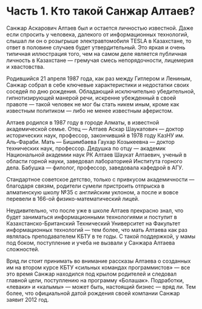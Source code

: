 # Часть 1. Кто такой Санжар Алтаев?

Санжар Аскарович Алтаев был и остается личностью известной. Даже если спросить у человека, далекого от информационных технологий, слышал ли он о розыгрыше электравтомобиля TESLA в Казахстане, то ответ в половине случаев будет  утвердительный. Это яркая и очень типичная иллюстрация того, чем на самом деле является публичная личность в Казахстане — гремучая смесь непорядочности, лицемерия и хвастовства.

Родившийся 21 апреля 1987 года, как раз между Гитлером и Лениным, Санжар собрал в себе ключевые характеристики и недостатки своих соседей по дню рождения. Обладающий исключительно убедительной, гипнотизирующей манерой речи, искренне убежденный в своей правоте — такой человек не мог бы стать никем иным, кроме как известным политиком — либо не менее известным аферистом.

Алтаев родился в 1987 году в городе Алматы, в известной академической семье. Отец — Алтаев Аскар Шаукатович — доктор исторических наук, профессор, закончивший в 1978 году КазНУ им. Аль-Фараби. Мать — Бишимбаева Гаухар Козыкеевна — доктор технических наук, профессор. Дедушка по отцу — академик Национальной академии наук РК Алтаев Шаукат Алтаевич, ученый в области горной науки, заведовал лабораторией Института горного дела. Бабушка — филолог, профессор, заведовала кафедрой в АГУ.

Стандартное советское детство, только с привкусом академичности — благодаря связям, родители сумели пристроить отпрыска в алматинскую школу №35 с английским уклоном, а после и вовсе перевели в 166-ой физико-математический лицей.

Неудивительно, что после уже в школе Алтаев прекрасно знал, что будет заниматься информационными технологиями и поступит в Казахстанско-Британский Технический Университет на Факультет информационных технологий — тем более, что мать Алтаева как раз являлась преподавателем КБТУ в те годы. С такой поддержкой, у мамы под боком, поступление и учеба не вызвали у Санжара Алтаева сложностей.

Вряд ли стоит принимать во внимание рассказы Алтаева о созданных им на втором курсе КБТУ «сильных командах программистов» — все это время Санжар находился под крылом родителей и следовал главной цели, поступлению на программу «Болашак». Подработки, «леваки» и «калымы» — может быть, настоящий бизнес — вряд ли. Тем более, что официальной датой рождения своей компании Санжар заявит 2012 год.
